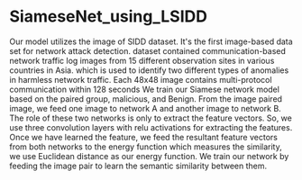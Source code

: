 # SiameseNet_using_LSIDD
Our  model utilizes the image of SIDD dataset. It's the first image-based data set for network attack detection. dataset contained communication-based network traffic log images from 15 different observation sites in various countries in Asia. which is used to identify two different types of anomalies in harmless network traffic. Each 48x48 image contains multi-protocol communication within 128 seconds 
We train our Siamese network model based on the paired group, malicious, and Benign. From the image paired image, we feed one image to network A and another image to network B. The role of these two networks is only to extract the feature vectors. So, we use three convolution layers with relu activations for extracting the features. Once we have learned the feature, we feed the resultant feature vectors from both networks to the energy function which measures the similarity, we use Euclidean distance as our energy function. We train our network by feeding the image pair to learn the semantic similarity between them.
